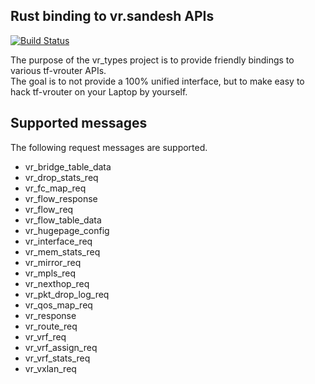 Rust binding to vr.sandesh APIs
----

[![Build Status](https://img.shields.io/travis/shun159/vr_types.svg?style=flat-square)](https://travis-ci.org/shun159/vr_types)

The purpose of the vr_types project is to provide friendly bindings to various tf-vrouter APIs.  
The goal is to not provide a 100% unified interface, but to make easy to hack tf-vrouter on your Laptop by yourself.

## Supported messages

The following request messages are supported.

- vr\_bridge\_table\_data
- vr\_drop\_stats\_req
- vr\_fc\_map\_req
- vr\_flow\_response
- vr\_flow\_req
- vr\_flow\_table\_data
- vr\_hugepage\_config
- vr\_interface\_req
- vr\_mem\_stats\_req
- vr\_mirror\_req
- vr\_mpls\_req
- vr\_nexthop\_req
- vr\_pkt\_drop\_log\_req
- vr\_qos\_map\_req
- vr\_response
- vr\_route\_req
- vr\_vrf\_req
- vr\_vrf\_assign\_req
- vr\_vrf\_stats\_req
- vr\_vxlan\_req

